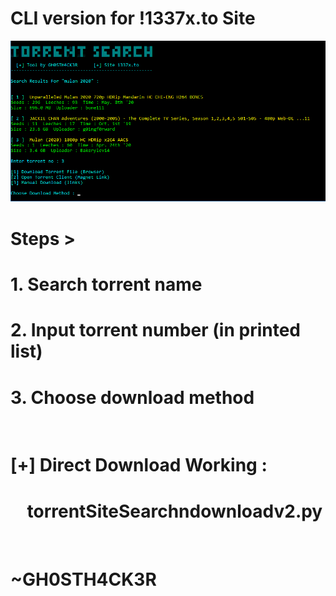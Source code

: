 # CLI version for !1337x.to Site


![screenshot](https://github.com/GH0STH4CKER/TorrentSearch-Download/blob/master/torrschndownss.png?raw=true)

# Steps >

# 1. Search torrent name 
# 2. Input torrent number (in printed list)
# 3. Choose download method
<br>

# [+] Direct Download Working :
  # &nbsp;&nbsp;&nbsp;&nbsp;torrentSiteSearchndownloadv2.py

<br>

# ~GH0STH4CK3R
